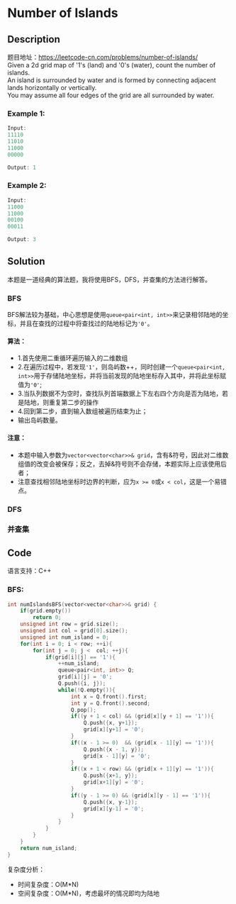# Number of Islands

## Description
题目地址：https://leetcode-cn.com/problems/number-of-islands/
<br/>Given a 2d grid map of '1's (land) and '0's (water), count the number of islands. 
<br/>An island is surrounded by water and is formed by connecting adjacent lands horizontally or vertically. 
<br/>You may assume all four edges of the grid are all surrounded by water.
### Example 1:
```C++
Input:
11110
11010
11000
00000

Output: 1
```
### Example 2:
```C++
Input:
11000
11000
00100
00011

Output: 3
```

## Solution
本题是一道经典的算法题，我将使用BFS，DFS，并查集的方法进行解答。
### BFS
BFS解法较为基础，中心思想是使用`queue<pair<int, int>>`来记录相邻陆地的坐标，并且在查找的过程中将查找过的陆地标记为`'0'`。

#### 算法：
- 1.首先使用二重循环遍历输入的二维数组
- 2.在遍历过程中，若发现`'1'`，则岛屿数++，同时创建一个`queue<pair<int, int>>`用于存储陆地坐标，并将当前发现的陆地坐标存入其中，并将此坐标赋值为`'0'`;
- 3.当队列数据不为空时，查找队列首端数据上下左右四个方向是否为陆地，若是陆地，则重复第二步的操作
- 4.回到第二步，直到输入数组被遍历结束为止；
- 输出岛屿数量。

#### 注意：
- 本题中输入参数为`vector<vector<char>>& grid`，含有&符号，因此对二维数组值的改变会被保存；反之，去掉&符号则不会存储，本题实际上应该使用后者；
- 注意查找相邻陆地坐标时边界的判断，应为`x >= 0`或`x < col`，这是一个易错点。

### DFS


### 并查集


## Code
语言支持：C++

### BFS:
```C++
int numIslandsBFS(vector<vector<char>>& grid) {
    if(grid.empty())
        return 0;
    unsigned int row = grid.size();
    unsigned int col = grid[0].size();
    unsigned int num_island = 0;
    for(int i = 0; i < row; ++i){
        for(int j = 0; j <  col; ++j){
            if(grid[i][j] == '1'){
                ++num_island;
                queue<pair<int, int>> Q;
                grid[i][j] = '0';
                Q.push({i, j});
                while(!Q.empty()){
                    int x = Q.front().first;
                    int y = Q.front().second;
                    Q.pop();
                    if((y + 1 < col) && (grid[x][y + 1] == '1')){
                        Q.push({x, y+1});
                        grid[x][y+1] = '0';
                    }
                    if((x - 1 >= 0)  && (grid[x - 1][y] == '1')){
                        Q.push({x - 1, y});
                        grid[x - 1][y] = '0';
                    }
                    if((x + 1 < row) && (grid[x + 1][y] == '1')){
                        Q.push({x+1, y});
                        grid[x+1][y] = '0';
                    }
                    if((y - 1 >= 0) && (grid[x][y - 1] == '1')){
                        Q.push({x, y-1});
                        grid[x][y-1] = '0';
                    }
                }
            }
        }
    }
    return num_island;
}
```
复杂度分析：
- 时间复杂度：O(M*N)
- 空间复杂度：O(M*N)，考虑最坏的情况即均为陆地
